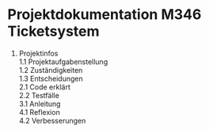# **Projektdokumentation M346 Ticketsystem**

1. Projektinfos \
1.1 Projektaufgabenstellung \
1.2 Zuständigkeiten \
1.3 Entscheidungen \
2.1 Code erklärt \
2.2 Testfälle \
3.1 Anleitung \
4.1 Reflexion \
4.2 Verbesserungen